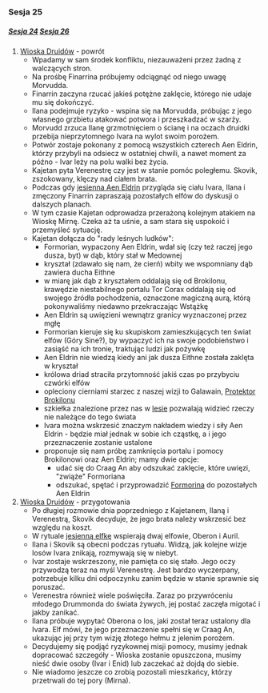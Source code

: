 ### Sesja 25
##### [Sesja 24](#sesja-024) [Sesja 26](#sesja-026)
1. [Wioska Druidów](Wioska) - powrót
    - Wpadamy w sam środek konfliktu, niezauważeni przez żadną z walczących stron.
    - Na prośbę Finarrina próbujemy odciągnąć od niego uwagę Morvudda.
    - Finarrin zaczyna rzucać jakieś potężne zaklęcie, którego nie udaje mu się dokończyć.
    - Ilana podejmuje ryzyko - wspina się na Morvudda, próbując z jego własnego grzbietu atakować potwora i przeszkadzać w szarży.
    - Morvudd zrzuca Ilanę grzmotnięciem o ścianę i na oczach druidki przebija nieprzytomnego Ivara na wylot swoim porożem.
    - Potwór zostaje pokonany z pomocą wszystkich czterech Aen Eldrin, którzy przybyli na odsiecz w ostatniej chwili, a nawet moment za późno - Ivar leży na polu walki bez życia.
    - Kajetan pyta Verenestrę czy jest w stanie pomóc poległemu. Skovik, zszokowany, klęczy nad ciałem brata.
    - Podczas gdy [jesienna Aen Eldrin](Verenestra) przygląda się ciału Ivara, Ilana i zmęczony Finarrin zapraszają pozostałych elfów do dyskusji o dalszych planach.
    - W tym czasie Kajetan odprowadza przerażoną kolejnym atakiem na Wioskę Mirnę. Czeka aż ta uśnie, a sam stara się uspokoić i przemyśleć sytuację.
    - Kajetan dołącza do "rady leśnych ludków":
        - Formorian, wypaczony Aen Eldrin, wdał się (czy też raczej jego dusza, byt) w dąb, który stał w Medownej
        - kryształ (zdawało się nam, że cierń) wbity we wspomniany dąb zawiera ducha Eithne
        - w miarę jak dąb z kryształem oddalają się od Brokilonu, krawędzie niestabilnego portalu Tor Corax oddalają się od swojego źródła pochodzenia, oznaczone magiczną aurą, którą pokonywaliśmy niedawno przekraczając Wstążkę
        - Aen Eldrin są uwięzieni wewnątrz granicy wyznaczonej przez mgłę
        - Formorian kieruje się ku skupiskom zamieszkujących ten świat elfów (Góry Sine?), by wypaczyć ich na swoje podobieństwo i zasiąść na ich tronie, traktując ludzi jak pożywkę
        - Aen Eldrin nie wiedzą kiedy ani jak dusza Eithne została zaklęta w kryształ
        - królowa driad straciła przytomność jakiś czas po przybyciu czwórki elfów
        - opleciony cierniami starzec z naszej wizji to Galawain, [Protektor Brokilonu](Bizoktor)
        - szkiełka znalezione przez nas w [lesie](Brokilon) pozwalają widzieć rzeczy nie należące do tego świata
        - Ivara można wskrzesić znaczym nakładem wiedzy i siły Aen Eldrin - będzie miał jednak w sobie ich cząstkę, a i jego przeznaczenie zostanie ustalone
        - proponuje się nam próbę zamknięcia portalu i pomocy Brokilonowi oraz Aen Eldrin; mamy dwie opcje:
            - udać się do Craag An aby odszukać zaklęcie, które uwięzi, "zwiąże" Formoriana
            - odszukać, spętać i przyprowadzić [Formorina](Formorian) do pozostałych Aen Eldrin
2. [Wioska Druidów](Wioska) - przygotowania
    - Po długiej rozmowie dnia poprzedniego z Kajetanem, Ilaną i Verenestrą, Skovik decyduje, że jego brata należy wskrzesić bez względu na koszt.
    - W rytuale [jesienną elfkę](Verenestra) wspierają dwaj elfowie, Oberon i Auril.
    - Ilana i Skovik są obecni podczas rytuału. Widzą, jak kolejne wizje losów Ivara znikają, rozmywają się w niebyt.
    - Ivar zostaje wskrzeszony, nie pamięta co się stało. Jego oczy przywodzą teraz na myśl Verenestrę. Jest bardzo wyczerpany, potrzebuje kilku dni odpoczynku zanim będzie w stanie sprawnie się poruszać.
    - Verenestra również wiele poświęciła. Zaraz po przywróceniu młodego Drummonda do świata żywych, jej postać zaczęła migotać i jakby zanikać.
    - Ilana próbuje wypytać Oberona o los, jaki został teraz ustalony dla Ivara. Elf mówi, że jego przeznaczenie spełni się w Craag An, ukazując jej przy tym wizję złotego hełmu z jelenim porożem.
    - Decydujemy się podjąć ryzykownej misji pomocy, musimy jednak dopracować szczegóły - Wioska zostanie opuszczona, musimy nieść dwie osoby (Ivar i Enid) lub zaczekać aż dojdą do siebie.
    - Nie wiadomo jeszcze co zrobią pozostali mieszkańcy, którzy przetrwali do tej pory (Mirna).